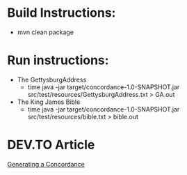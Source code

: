 # Build Instructions:
- mvn clean package

# Run instructions:
- The GettysburgAddress
  - time java -jar target/concordance-1.0-SNAPSHOT.jar src/test/resources/GettysburgAddress.txt > GA.out
- The King James Bible
  - time java -jar target/concordance-1.0-SNAPSHOT.jar src/test/resources/bible.txt > bible.out

# DEV.TO Article
[Generating a Concordance](https://dev.to/berryware/generating-a-concordance-1ie2)